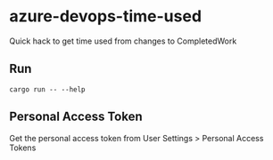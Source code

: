 # azure-devops-time-used
Quick hack to get time used from changes to CompletedWork

## Run

    cargo run -- --help

## Personal Access Token

Get the personal access token from User Settings > Personal Access Tokens
  
